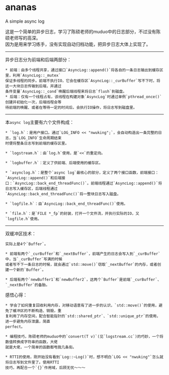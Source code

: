 # ananas
A simple async log


这是一个简单的异步日志，学习了陈硕老师的muduo中的日志部分，不过没有陈硕老师写的高深。    
因为是用来学习练手，没有实现自动归档功能，把异步日志大体上实现了。       

************      

异步日志分为前端和后端两部分：         
        
    * 前端：由多个线程共享，通过接口`AsyncLog::append()`将各自的一条日志输出到缓存区里，利用`AsyncLog::_mutex`       
    保证多线程的同步。前端不执行IO，它会在缓存区`AsyncLog::_curBuffer`写不下时，将这一大块日志传输到后端，并通过      
    条件变量`AsyncLog::_cond`唤醒后端线程来将日志`flush`到磁盘。             
    * 后端：仅有一个线程占有，该线程在构建对象`AsyncLog`时通过单例`pthread_once()`创建并初始化一次，后端线程会等       
    待前端的唤醒、或者在等待一定的时间后，会执行IO操作，将日志写到磁盘里。         

**********************          

本`async log`主要有六个文件构成：          
             
    * `log.h`：是用户接口。通过`LOG_INFO << "nwuking";`，会自动构造出一条完整的日志，当`LOG_INFO`生命周期结束       
    时便将整条日志写到前端的缓存区里。       

    * `logstream.h`：由`log.h`使用，是`<<`的重定向。            

    * `logbuffer.h`：定义了供前端、后端使用的缓存区。                

    * `asynclog.h`：是整个`async log`最核心的部分，定义了两个接口函数，前端接口：`AsyncLog::append()`和后端接        
    口：`AsyncLog::back_end_threadFunc()`。前端线程通过`AsyncLog::append()`将日志写入缓存区，后端线程通过           
    `AsyncLog::back_end_threadFunc()`将一整块日志写入磁盘。               

    * `logfile.h`：由`AsyncLog::back_end_threadFunc()`使用。       

    * `file.h`：是`FILE *_fp`的封装，打开一个文件流，并执行实际的IO，又`logfile.h`使用。         

*********************            

双缓冲区技术：             
        
    实际上是4个`Buffer`。            
                               
    * 前端有两个`_curBuffer`和`_nextBuffer`，前端产生的日志会写入到`_curBuffer`中，当`_curBuffer`写满的时候         
    或者写不下一条日志的时候，就会通过`std::move()`窃取`_nextBuffer`的内存，或者创建一个新的`Buffer`。            

    * 后端有两个`newBuffer1`和`newBuffer2`，这两个`Buffer`是前端`_curBuffer`、`_nextBuffer`的备胎。      


感悟心得：           
          
    * 学会了如何重复回收利用内存，对移动语意有了进一步的认识，`std::move()`的使用，避免了缓冲区的不断构造、销毁，重         
    复利用了内存空间，配合智能指针的`std::shared_ptr`、`std::unique_ptr`的使用，进一步避免内存泄露，简直                 
    perfect。           

    * 编程技巧，陈硕老师的muduo中的`convert(T v)`(见`logstream.cc`)的巧妙，一个将数值转换成字符串的函数，大佬           
    就是大佬，一个简单的函数都甩我几条街。             
    
    * RTTI的使用，刚开始没有看到`Log::~Log()`时，想不明白`LOG << "nwuking"`怎么就将日志写到文件里了。使用RTTI           
    技巧，再配合一个`{}`作用域，后顾无忧～～～
